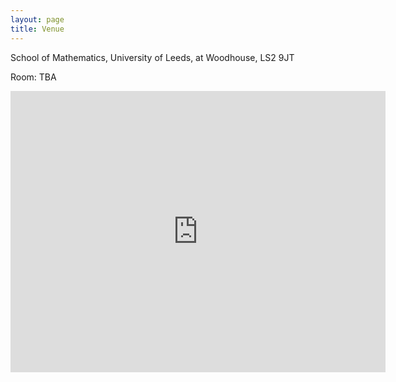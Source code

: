 ```yaml
---
layout: page
title: Venue
---
```


School of Mathematics, University of Leeds, at Woodhouse, LS2 9JT

Room: TBA

<iframe src="https://www.google.com/maps/embed?pb=!1m18!1m12!1m3!1d2356.091351269856!2d-1.5572266221575404!3d53.80565817242611!2m3!1f0!2f0!3f0!3m2!1i1024!2i768!4f13.1!3m3!1m2!1s0x48795ea9ad09668d%3A0x77eb9ed1b6c48ae4!2sSchool%20of%20Mathematics!5e0!3m2!1sen!2ses!4v1695282388369!5m2!1sen!2ses" width="600" height="450" style="border:0;" allowfullscreen="" loading="lazy" referrerpolicy="no-referrer-when-downgrade"></iframe>

